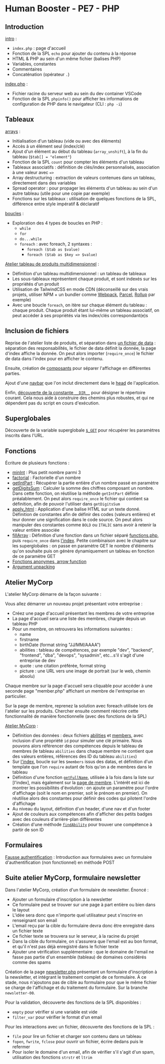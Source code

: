 # Human Booster - PE7 - PHP

## Introduction

[intro](intro/index.php) :

- `index.php` : page d'accueil
- Fonction de la SPL `echo` pour ajouter du contenu à la réponse
- HTML & PHP au sein d'un même fichier (balises PHP)
- Variables, constantes
- Commentaires
- Concaténation (opérateur `.`)

[index.php](index.php) :

- Fichier racine du serveur web au sein du dev container VSCode
- Fonction de la SPL `phpinfo()` pour afficher les informations de configuration de PHP dans le navigateur (CLI : `php -i`)

## Tableaux

[arrays](arrays/index.php) :

- Initialisation d'un tableau (vide ou avec des éléments)
- Accès à un élément seul (index/clé)
- Ajout d'un élément au début du tableau (`array_unshift`), à la fin du tableau (`$tab[] = "element"`)
- Fonction de la SPL `count` pour compter les éléments d'un tableau
- Tableaux associatifs : définition de clés/index personnalisés, association à une valeur avec `=>`
- Array destructuring : extraction de valeurs contenues dans un tableau, directement dans des variables
- Spread operator : pour propager les éléments d'un tableau au sein d'un autre tableau (utile pour une copie par exemple)
- Fonctions sur les tableaux : utilisation de quelques fonctions de la SPL, différence entre style impératif & déclaratif

[boucles](arrays/loops.php) :

- Exploration des 4 types de boucles en PHP :
  - `while`
  - `for`
  - `do...while`
  - `foreach` : avec foreach, 2 syntaxes :
    - `foreach ($tab as $value)`
    - `foreach ($tab as $key => $value)`

[Atelier tableau de produits multidimensionnel](arrays/multidimensional.php) :

- Définition d'un tableau multidimensionnel : un tableau de tableaux
- Les sous-tableaux représentent chaque produit, et sont indexés sur les propriétés d'un produit
- Utilisation de TailwindCSS en mode CDN (déconseillé sur des vrais projets, utiliser NPM + un bundler comme [Webpack](https://webpack.js.org/), [Parcel](https://parceljs.org/), [Rollup](https://rollupjs.org/) par exemple)
- Avec une boucle `foreach`, on itère sur chaque élément du tableau : chaque produit. Chaque produit étant lui-même un tableau associatif, on peut accéder à ses propriétés via les index/clés correspondant(e)s

## Inclusion de fichiers

Reprise de l'atelier liste de produits, et séparation dans [un fichier de data](file-inclusion/data/products.php) : séparation des responsabilités, le fichier de data définit la donnée, la page d'index affiche la donnée. On peut alors importer (`require_once`) le fichier de data dans l'index pour en afficher le contenu.

Ensuite, création de [composants](file-inclusion/components/) pour séparer l'affichage en différentes parties.

Ajout d'une [navbar](file-inclusion/components/nav.php) que l'on inclut directement dans le [head](file-inclusion/components/head.php) de l'application.

Enfin, [découverte de la constante `__DIR__`](https://github.com/ld-web/hb-php-pe7-2023/commit/979191b459afc517fef30027654386b933f149cc#diff-4a5469266895af726b0632525db30d22eb12e3752d278e9588d241a376106bfbR25) pour désigner le répertoire courant. Cela nous aide à construire des chemins plus robustes, et qui ne dépendent pas du script en cours d'exécution.

## Superglobales

Découverte de la variable superglobale [`$_GET`](https://github.com/ld-web/hb-php-pe7-2023/commit/10d9e3e7360a113f6d2f06beca6d7b10683da2ee#diff-726a4e253257ed88e966a23e57153924cf3a42e3e9b17ded7742ed0301826b76R6) pour récupérer les paramètres inscrits dans l'URL.

## Fonctions

Écriture de plusieurs fonctions :

- [minInt](functions/minInt.php) : Plus petit nombre parmi 3
- [factorial](functions/factorial.php) : Factorielle d'un nombre
- [getIntPart](functions/getIntPart.php) : Récupérer la partie entière d'un nombre passé en paramètre
- [getDigitsSum](functions/getDigitsSum.php) : Calculer la somme des chiffres composant un nombre. Dans cette fonction, on réutilise la méthode `getIntPart` définie préalablement. On peut alors `require_once` le fichier qui contient sa définition, afin de pouvoir l'utiliser dans `getDigitsSum`
- [apply_html](functions/apply_html.php) : Application d'une balise HTML sur un texte donné. Définition de constantes afin de définir des codes (valeurs entières) et leur donner une signification dans le code source. On peut alors manipuler des constantes comme `BOLD` ou `ITALIC` sans avoir à retenir la valeur entière associée
- [fillArray](function_fillArray/) : Définition d'une fonction dans un fichier séparé [functions.php](function_fillArray/functions.php), puis `require_once` dans [l'index](function_fillArray/index.php). Petite combinaison avec le chapitre sur les superglobales : on passe en paramètre GET le nombre d'éléments qu'on souhaite puis on génère dynamiquement un tableau en fonction de ce paramètre GET
- [Fonctions anonymes, arrow function](functions/anonymous_arrow_fn.php)
- [Argument unpacking](functions/argument_unpacking.php)

## Atelier MyCorp

L'atelier MyCorp démarre de la façon suivante :

Vous allez démarrer un nouveau projet présentant votre entreprise :

- Créez une page d'accueil présentant les membres de votre entreprise
- La page d'accueil sera une liste des membres, chargée depuis un tableau PHP
- Pour un membre, on retrouvera les informations suivantes :
  - name
  - firstname
  - birthDate (format string "JJ/MM/AAAA")
  - abilities : tableau de compétences, par exemple "dev", "backend", "frontend", "dba", "devops", "sysadmin", etc...s'il s'agit d'une entreprise de dev
  - quote : une citation préférée, format string
  - picture : une URL vers une image de portrait (sur le web, chemin absolu)

Chaque membre sur la page d'accueil sera cliquable pour accéder à une seconde page "member.php" affichant un membre de l'entreprise en particulier.

Sur la page de membre, reprenez la solution avec foreach utilisée lors de l'atelier sur les produits. Chercher ensuite comment réécrire cette fonctionnalité de manière fonctionnelle (avec des fonctions de la SPL)

[Atelier MyCorp](atelier_mycorp/) :

- Définition des données : deux fichiers [abilities](atelier_mycorp/data/abilities.php) et [members](atelier_mycorp/data/members.php), avec inclusion d'une propriété `id` pour simuler une clé primaire. Nous pouvons alors référencer des compétences depuis le tableau de membres (le tableau `abilities` dans chaque membre ne contient que des valeurs entières, références des ID du tableau `abilities`)
- Sur [l'index](atelier_mycorp/index.php), boucle sur les `$members` issus des datas, et définition d'un template que l'on `require` autant de fois qu'on a de membres dans le tableau
- Définition d'une fonction [`getFullName`](atelier_mycorp/functions.php), utilisée à la fois dans la liste sur [l'index], mais également sur la [page de membre](atelier_mycorp/member.php). L'intérêt est ici de montrer les possibilités d'évolution : on ajoute un paramètre pour l'ordre d'affichage (soit le nom en premier, soit le prénom en premier). On réutilise alors des constantes pour définir des codes qui pilotent l'ordre d'affichage
- Au niveau du layout, définition d'un header, d'une nav et d'un footer
- Ajout de couleurs aux compétences afin d'afficher des petits badges avec des couleurs d'arrière-plan différentes
- Création d'une méthode [`findAbility`](atelier_mycorp/functions.php) pour trouver une compétence à partir de son ID

## Formulaires

[Fausse authentification](forms/) : Introduction aux formulaires avec un formulaire d'authentification (non fonctionnel) en méthode POST

## Suite atelier MyCorp, formulaire newsletter

Dans l'atelier MyCorp, création d'un formulaire de newsletter. Énoncé :

- Ajouter un formulaire d'inscription à la newsletter
- Ce formulaire peut se trouver sur une page à part entière ou bien dans le layout
- L'idée sera donc que n'importe quel utilisateur peut s'inscrire en renseignant son email
- L'email reçu par la cible du formulaire devra donc être enregistré dans un fichier texte
- Ce fichier texte se trouvera sur le serveur, à la racine du projet
- Dans la cible du formulaire, on s'assurera que l'email est au bon format, et qu'il n'est pas déjà enregistré dans le fichier texte
- Ajouter une vérification supplémentaire : que le domaine de l'email ne fasse pas partie d'un ensemble (tableau) de domaines considérés comme des spams

Création de la page [newsletter.php](https://github.com/ld-web/hb-php-pe7-2023/blob/newsletter-00/atelier_mycorp/newsletter.php) présentant un formulaire d'inscription à la newsletter, et intégrant le traitement complet de ce formulaire. À ce stade, nous n'ajoutons pas de cible au formulaire pour que le même fichier se charge de l'affichage et du traitement du formulaire. Sur la branche `newsletter-00`.

Pour la validation, découverte des fonctions de la SPL disponibles :

- `empty` pour vérifier si une variable est vide
- `filter_var` pour vérifier le format d'un email

Pour les interactions avec un fichier, découverte des fonctions de la SPL :

- `file` pour lire un fichier et charger son contenu dans un tableau
- `fopen`, `fwrite`, `fclose` pour ouvrir un fichier, écrire dedans puis le refermer
- Pour isoler le domaine d'un email, afin de vérifier s'il s'agit d'un spam, utilisation des fonctions `strstr` et `ltrim`
